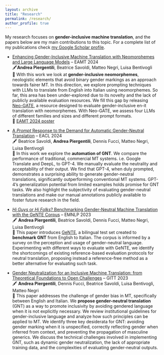 ```yaml
---
layout: archive
title: "Research"
permalink: /research/
author_profile: true
---
```


My research focuses on **gender-inclusive machine translation**, and the papers below are my main contributions to this topic.
For a complete list of my publications check [my Google Scholar profile](https://scholar.google.com/citations?user=SceVs8kAAAAJ&hl=it).

* [Enhancing Gender-Inclusive Machine Translation with Neomorphemes and Large Language Models](https://aclanthology.org/2024.eamt-1.25/) – EAMT 2024\
    🖋️**Andrea Piergentili**, Beatrice Savoldi, Matteo Negri, Luisa Bentivogli\
    📄 With this work we look at **gender-inclusive neomorphemes**, neologistic elements that avoid binary gender markings as an approach towards fairer MT. In this direction, we explore prompting techniques with LLMs to translate from English into Italian using neomorphemes. So far, this area has been under-explored due to its novelty and the lack of publicly available evaluation resources. We fill this gap by releasing [Neo-GATE](https://huggingface.co/datasets/FBK-MT/Neo-GATE), a resource designed to evaluate gender-inclusive en-it translation with neomorphemes. With Neo-GATE, we assess four LLMs of different families and sizes and different prompt formats.\
    🌌 [EAMT 2024 poster](https://drive.google.com/file/d/1aXmjviVJgYAkeugv77R1iiLy5lsnDxaI/view?usp=sharing)

* [A _Prompt_ Response to the Demand for Automatic Gender-Neutral Translation](https://aclanthology.org/2024.eacl-short.23/) – EACL 2024\
    🖋️ Beatrice Savoldi, **Andrea Piergentili**, Dennis Fucci, Matteo Negri, Luisa Bentivogli\
    📄 In this work we explore the **automation of GNT**. We compare the performance of traditional, commercial MT systems. i.e. Google Translate and DeepL, to GPT-4. We manually evaluate the neutrality and acceptability of their output. We find that GPT-4, when duly prompted, demonstrates a surprising ability to generate gender-neutral translations, significantly outperforming conventional MT systems. GPT-4’s generalization potential from limited examples holds promise for GNT tasks. We also highlight the subjectivity of evaluating gender-neutral translations and make our manual annotations publicly available to foster future research in the field.

* [_Hi Guys_ or _Hi Folks_? Benchmarking Gender-Neutral Machine Translation with the GeNTE Corpus](https://aclanthology.org/2023.emnlp-main.873/) – EMNLP 2023 \
    🖋️ **Andrea Piergentili**, Beatrice Savoldi, Dennis Fucci, Matteo Negri, Luisa Bentivogli\
    📄 This paper introduces [GeNTE](https://huggingface.co/datasets/FBK-MT/GeNTE), a bilingual test set created to **benchmark GNT** from English to Italian. The corpus is informed by a survey on the perception and usage of gender-neutral language. Experimenting with different ways to evaluate with GeNTE, we identify the shortcomings of existing reference-based evaluation protocols for neutral translation, proposing instead a reference-free method as a better alternative for evaluating such task.

* [Gender Neutralization for an Inclusive Machine Translation: from Theoretical Foundations to Open Challenges](https://aclanthology.org/2023.gitt-1.7/) – GITT 2023\
    🖋️ **Andrea Piergentili**, Dennis Fucci, Beatrice Savoldi, Luisa Bentivogli, Matteo Negri\
    📄 This paper addresses the challenge of gender bias in MT, specifically between English and Italian. We **propose gender-neutral translation** (GNT) as a way to promote inclusivity by avoiding gendered language when it is not explicitly necessary. We review institutional guidelines for gender-inclusive language and analyze how such principles can be applied to MT. We identify three key desiderata for GNT: avoiding gender marking when it is unspecified, correctly reflecting gender when inferred from context, and preventing the propagation of masculine generics. We discuss the technical challenges involved in implementing GNT, such as dynamic gender neutralization, the lack of appropriate training data, and the complexities of evaluating gender-neutral outputs.
